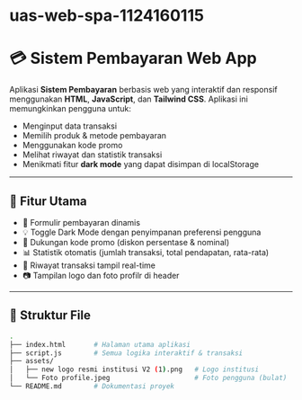 # uas-web-spa-1124160115

# 💳 Sistem Pembayaran Web App

Aplikasi **Sistem Pembayaran** berbasis web yang interaktif dan responsif menggunakan **HTML**, **JavaScript**, dan **Tailwind CSS**. Aplikasi ini memungkinkan pengguna untuk:
- Menginput data transaksi
- Memilih produk & metode pembayaran
- Menggunakan kode promo
- Melihat riwayat dan statistik transaksi
- Menikmati fitur **dark mode** yang dapat disimpan di localStorage

---

## 🚀 Fitur Utama

- 🧾 Formulir pembayaran dinamis
- 💡 Toggle Dark Mode dengan penyimpanan preferensi pengguna
- 🎁 Dukungan kode promo (diskon persentase & nominal)
- 📊 Statistik otomatis (jumlah transaksi, total pendapatan, rata-rata)
- 📜 Riwayat transaksi tampil real-time
- 📷 Tampilan logo dan foto profilr di header

---

## 📂 Struktur File

```bash
.
├── index.html       # Halaman utama aplikasi
├── script.js        # Semua logika interaktif & transaksi
├── assets/
│   ├── new logo resmi institusi V2 (1).png   # Logo institusi
│   └── Foto profile.jpeg                     # Foto pengguna (bulat)
└── README.md        # Dokumentasi proyek
